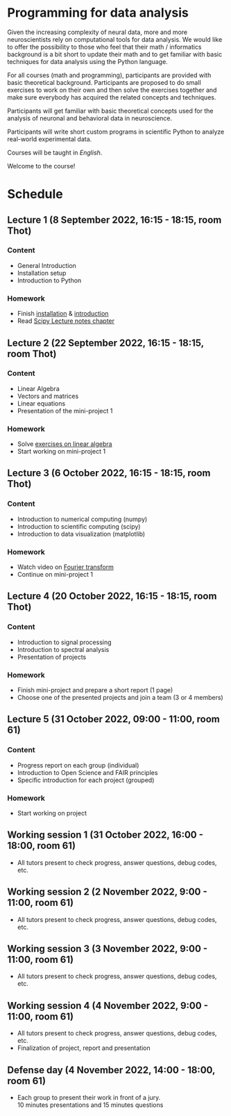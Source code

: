 # Programming for data analysis

Given the increasing complexity of neural data, more and more neuroscientists rely on computational tools for data analysis. We would like to offer the possibility to those who feel that their math / informatics background is a bit short to update their math and to get familiar with basic techniques for data analysis using the Python language.  

For all courses (math and programming), participants are provided with basic theoretical background. Participants are proposed to do small exercises to work on their own and then solve the exercises together and make sure everybody has acquired the related concepts and techniques.  

Participants will get familiar with basic theoretical concepts used for the analysis of neuronal and behavioral data in neuroscience.  

Participants will write short custom programs in scientific Python to analyze real-world experimental data.  

Courses will be taught in _English_.  

Welcome to the course!   


# Schedule

## Lecture 1 (8 September 2022, 16:15 - 18:15, room Thot)

### Content

- General Introduction
- Installation setup
- Introduction to Python

### Homework

- Finish [installation]() & [introduction](lessons/programming/L01-introduction-to-python.md)
- Read [Scipy Lecture notes chapter]()

## Lecture 2 (22 September 2022, 16:15 - 18:15, room Thot)

### Content

- Linear Algebra
- Vectors and matrices
- Linear equations
- Presentation of the mini-project 1

### Homework

- Solve [exercises on linear algebra]()
- Start working on mini-project 1

## Lecture 3 (6 October 2022, 16:15 - 18:15, room Thot)

### Content

- Introduction to numerical computing (numpy)
- Introduction to scientific computing (scipy)
- Introduction to data visualization (matplotlib)

### Homework

- Watch video on [Fourier transform]()
- Continue on mini-project 1

## Lecture 4 (20 October 2022, 16:15 - 18:15, room Thot)

### Content

- Introduction to signal processing
- Introduction to spectral analysis
- Presentation of projects

### Homework

- Finish mini-project and prepare a short report (1 page)
- Choose one of the presented projects and join a team (3 or 4 members)


## Lecture 5 (31 October 2022, 09:00 - 11:00, room 61)

### Content

- Progress report on each group (individual)
- Introduction to Open Science and FAIR principles
- Specific introduction for each project (grouped)

### Homework

- Start working on project


## Working session 1 (31 October 2022, 16:00 - 18:00, room 61)

- All tutors present to check progress, answer questions, debug codes, etc.

## Working session 2 (2 November 2022, 9:00 - 11:00, room 61)

- All tutors present to check progress, answer questions, debug codes, etc.

## Working session 3 (3 November 2022, 9:00 - 11:00, room 61)

- All tutors present to check progress, answer questions, debug codes, etc.

## Working session 4 (4 November 2022, 9:00 - 11:00, room 61)

- All tutors present to check progress, answer questions, debug codes, etc.
- Finalization of project, report and presentation

## Defense day (4 November 2022, 14:00 - 18:00, room 61)

- Each group to present their work in front of a jury.  
  10 minutes presentations and 15 minutes questions
